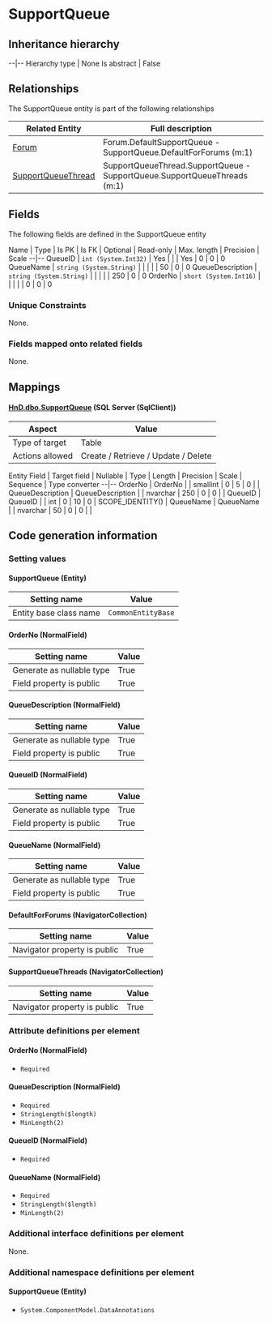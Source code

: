 ﻿SupportQueue
================

## Inheritance hierarchy

--|--
Hierarchy type | None
Is abstract | False

## Relationships

The SupportQueue entity is part of the following relationships 

Related Entity | Full description 
--|--
[Forum](../../_DefaultGroup/Entities/Forum.htm) | Forum.DefaultSupportQueue - SupportQueue.DefaultForForums (m:1) 
[SupportQueueThread](../../_DefaultGroup/Entities/SupportQueueThread.htm) | SupportQueueThread.SupportQueue - SupportQueue.SupportQueueThreads (m:1) 

## Fields

The following fields are defined in the SupportQueue entity 

Name | Type | Is PK | Is FK | Optional | Read-only | Max. length | Precision | Scale
--|--
QueueID | `int (System.Int32)` |  Yes |  |  | Yes | 0 | 0 | 0
QueueName | `string (System.String)` |   |  |  |  | 50 | 0 | 0
QueueDescription | `string (System.String)` |   |  |  |  | 250 | 0 | 0
OrderNo | `short (System.Int16)` |   |  |  |  | 0 | 0 | 0

### Unique Constraints
None.

### Fields mapped onto related fields
None.

## Mappings

#### [HnD.dbo.SupportQueue](../../../SQL_Server_SqlClient/HnD/dbo/SupportQueue.htm) (SQL Server (SqlClient))

Aspect | Value
--|--
Type of target | Table
Actions allowed | Create / Retrieve / Update / Delete

Entity Field | Target field | Nullable | Type | Length | Precision | Scale | Sequence | Type converter
--|--
OrderNo | OrderNo |  | smallint | 0 | 5 | 0 |  | 
QueueDescription | QueueDescription |  | nvarchar | 250 | 0 | 0 |  | 
QueueID | QueueID |  | int | 0 | 10 | 0 | SCOPE_IDENTITY() | 
QueueName | QueueName |  | nvarchar | 50 | 0 | 0 |  | 

## Code generation information

### Setting values
#### SupportQueue (Entity)
Setting name | Value
--|--
Entity base class name | `CommonEntityBase`

#### OrderNo (NormalField)
Setting name | Value
--|--
Generate as nullable type | True
Field property is public | True

#### QueueDescription (NormalField)
Setting name | Value
--|--
Generate as nullable type | True
Field property is public | True

#### QueueID (NormalField)
Setting name | Value
--|--
Generate as nullable type | True
Field property is public | True

#### QueueName (NormalField)
Setting name | Value
--|--
Generate as nullable type | True
Field property is public | True

#### DefaultForForums (NavigatorCollection)
Setting name | Value
--|--
Navigator property is public | True

#### SupportQueueThreads (NavigatorCollection)
Setting name | Value
--|--
Navigator property is public | True

### Attribute definitions per element

#### OrderNo (NormalField)

* `Required`

#### QueueDescription (NormalField)

* `Required`
* `StringLength($length)`
* `MinLength(2)`

#### QueueID (NormalField)

* `Required`

#### QueueName (NormalField)

* `Required`
* `StringLength($length)`
* `MinLength(2)`


### Additional interface definitions per element

None.

### Additional namespace definitions per element

#### SupportQueue (Entity)

* `System.ComponentModel.DataAnnotations`

